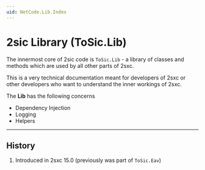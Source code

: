 ```yaml
---
uid: NetCode.Lib.Index
---
```


# 2sic Library (ToSic.Lib)

The innermost core of 2sic code is `ToSic.Lib` - a library of classes and methods which are used by all other parts of 2sxc.

This is a very technical documentation meant for developers of 2sxc or other developers who want to understand the inner workings of 2sxc.

The **Lib** has the following concerns

* Dependency Injection
* Logging
* Helpers



---

## History

1. Introduced in 2sxc 15.0 (previously was part of `ToSic.Eav`)
